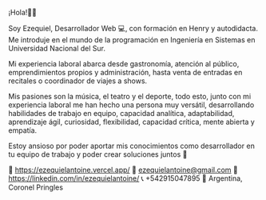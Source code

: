 ¡Hola!👋😄

Soy Ezequiel, Desarrollador Web 💻, con formación en Henry y autodidacta. 
Me introduje en el mundo de la programación en Ingeniería en Sistemas en Universidad Nacional del Sur. 

Mi experiencia laboral abarca desde gastronomía, atención al público, emprendimientos propios y administración, hasta venta de entradas en recitales o coordinador de viajes a shows.

Mis pasiones son la música, el teatro y el deporte, todo esto, junto con mi experiencia laboral me han hecho una persona muy versátil, desarrollando habilidades de trabajo en equipo, capacidad analítica, adaptabilidad, aprendizaje ágil, curiosidad, flexibilidad, capacidad crítica, mente abierta y empatía.

Estoy ansioso por poder aportar mis conocimientos como desarrollador en tu equipo de trabajo y poder crear soluciones juntos 🚀

💼 https://ezequielantoine.vercel.app/
📩 ezequielantoine@gmail.com
📝 https://linkedin.com/in/ezequielantoine/ 
📞 +542915047895
📍  Argentina, Coronel Pringles

